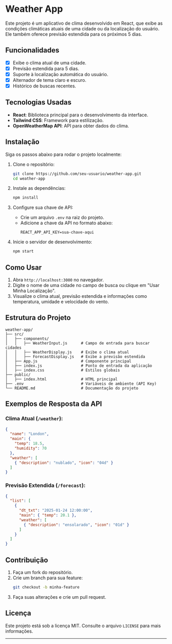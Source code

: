 # Weather App

Este projeto é um aplicativo de clima desenvolvido em React, que exibe as condições climáticas atuais de uma cidade ou da localização do usuário. Ele também oferece previsão estendida para os próximos 5 dias.

## Funcionalidades
- [x] Exibe o clima atual de uma cidade.
- [x] Previsão estendida para 5 dias.
- [x] Suporte à localização automática do usuário.
- [x] Alternador de tema claro e escuro.
- [x] Histórico de buscas recentes.

## Tecnologias Usadas
- **React**: Biblioteca principal para o desenvolvimento da interface.
- **Tailwind CSS**: Framework para estilização.
- **OpenWeatherMap API**: API para obter dados do clima.

## Instalação

Siga os passos abaixo para rodar o projeto localmente:

1. Clone o repositório:
   ```bash
   git clone https://github.com/seu-usuario/weather-app.git
   cd weather-app
   ```

2. Instale as dependências:
   ```bash
   npm install
   ```

3. Configure sua chave de API:
   - Crie um arquivo `.env` na raiz do projeto.
   - Adicione a chave da API no formato abaixo:
     ```env
     REACT_APP_API_KEY=sua-chave-aqui
     ```

4. Inicie o servidor de desenvolvimento:
   ```bash
   npm start
   ```

## Como Usar
1. Abra `http://localhost:3000` no navegador.
2. Digite o nome de uma cidade no campo de busca ou clique em "Usar Minha Localização".
3. Visualize o clima atual, previsão estendida e informações como temperatura, umidade e velocidade do vento.

## Estrutura do Projeto
```
weather-app/
├── src/
│   ├── components/
│   │   ├── WeatherInput.js      # Campo de entrada para buscar cidades
│   │   ├── WeatherDisplay.js    # Exibe o clima atual
│   │   ├── ForecastDisplay.js   # Exibe a previsão estendida
│   ├── App.js                   # Componente principal
│   ├── index.js                 # Ponto de entrada da aplicação
│   ├── index.css                # Estilos globais
├── public/
│   ├── index.html               # HTML principal
├── .env                         # Variáveis de ambiente (API Key)
└── README.md                    # Documentação do projeto
```

## Exemplos de Resposta da API
### Clima Atual (`/weather`):
```json
{
  "name": "London",
  "main": {
    "temp": 18.5,
    "humidity": 70
  },
  "weather": [
    { "description": "nublado", "icon": "04d" }
  ]
}
```

### Previsão Extendida (`/forecast`):
```json
{
  "list": [
    {
      "dt_txt": "2025-01-24 12:00:00",
      "main": { "temp": 20.1 },
      "weather": [
        { "description": "ensolarado", "icon": "01d" }
      ]
    }
  ]
}
```

## Contribuição
1. Faça um fork do repositório.
2. Crie um branch para sua feature:
   ```bash
   git checkout -b minha-feature
   ```
3. Faça suas alterações e crie um pull request.

## Licença
Este projeto está sob a licença MIT. Consulte o arquivo `LICENSE` para mais informações.

---



